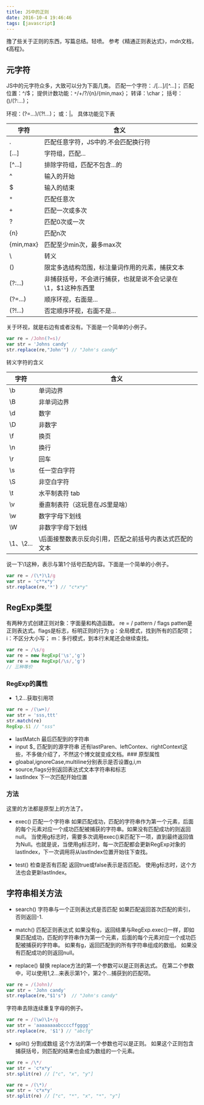 ```yaml
---
title: JS中的正则
date: 2016-10-4 19:46:46
tags: [javascript]
---
```

撸了些关于正则的东西，写篇总结。轻喷。
参考《精通正则表达式》，mdn文档，《高程》。

## 元字符
JS中的元字符众多，大致可以分为下面几类。
匹配一个字符：./[...]/[^...]；
匹配位置：^/$；
提供计数功能：`*`/+/?/{n}/{min,max}；
转译：\char；
括号：()/(?:...)；
<!--more-->
环视：(?=...)/(?!...)；
或：|。
具体功能见下表

字符      |	含义	  
----------|-----------
.         |匹配任意字符，JS中的.不会匹配换行符
[...]     |字符组，匹配...
[^...]    |排除字符组，匹配不包含...的
^         |输入的开始
$         |输入的结束
`*`        |匹配任意次
`+`         |匹配一次或多次
?	        |匹配0次或一次  
{n}       |匹配n次
{min,max} |匹配至少min次，最多max次
\         |转义
()        |限定多选结构范围，标注量词作用的元素，捕获文本
(?:...)   |非捕获括号，不会进行捕获，也就是说不会记录在\1，$1这种东西里
(?=...)   |顺序环视，右面是...
(?!...)   |否定顺序环视，右面不是...|

关于环视，就是右边有或者没有。下面是一个简单的小例子。
```js
var re = /John(?=s)/
var str = 'Johns candy'
str.replace(re,"John'") // "John's candy"
```
转义字符的含义

字符      |	含义	  
----------|-----------
\b        |单词边界
\B        |非单词边界
\d        |数字
\D        |非数字
\f        |换页
\n        |换行
\r        |回车
\s	      |任一空白字符
\S        |非空白字符
\t        |水平制表符 tab
\v        |垂直制表符（这玩意在JS里是啥）
\w        |数字字母下划线
\W        |非数字字母下划线
\1、\2... |\后面接整数表示反向引用，匹配之前括号内表达式匹配的文本|

说一下\1这种，表示与第1个括号匹配内容。下面是一个简单的小例子。
```js
var re = /(\*)\1/g
var str = 'c**x*y'
str.replace(re,'*') // "c*x*y"
```
## RegExp类型
有两种方式创建正则对象：字面量和构造函数。
re = / pattern / flags
patten是正则表达式。flags是标志，标明正则的行为
g：全局模式，找到所有的匹配项；
i：不区分大小写；
m：多行模式，到本行末尾还会继续查找。
```js
var re = /\s/g
var re = new RegExp('\s','g')
var re = new RegExp(/\s/,'g')
// 三种等价
```
### RegExp的属性
- $1,$2...获取引用项
```js
var re = /(\w+)/
var str = 'sss,ttt'
str.match(re)
RegExp.$1 // "sss"
```
- lastMatch 最后匹配到的字符串
- input $_ 匹配到的源字符串
还有lastParen、leftContex、rightContext这些，不多做介绍了，不然这个博文就变成文档。### 原型属性
- gloabal,ignoreCase,multiline分别表示是否设置g,i,m
- source,flags分别返回表达式文本字符串和标志
- lastIndex 下一次匹配开始位置

### 方法
这里的方法都是原型上的方法了。
- exec() 匹配一个字符串
如果匹配成功，匹配的字符串作为第一个元素，后面的每个元素对应一个成功匹配被捕获的字符串。如果没有匹配成功的则返回null。
当使用g标志时，需要多次调用exec()来匹配下一项，直到最终返回值为Null。也就是说，当使用g标志时，每一次匹配都会更新RegExp对象的lastIndex，下一次调用将从lastIndex位置开始往下查找。

- test() 检查是否有匹配
返回true或false表示是否匹配。
使用g标志时，这个方法也会更新lastIndex。

## 字符串相关方法
- search() 字符串与一个正则表达式是否匹配
如果匹配返回首次匹配的索引，否则返回-1.

- match() 匹配正则表达式
如果没有g，返回结果与RegExp.exec()一样，即如果匹配成功，匹配的字符串作为第一个元素，后面的每个元素对应一个成功匹配被捕获的字符串。
如果有g，返回匹配到的所有字符串组成的数组。
如果没有匹配成功的则返回null。

- replace() 替换
replace方法的第一个参数可以是正则表达式。
在第二个参数中，可以使用$1,$2...来表示第1个，第2个...捕获到的匹配项。
```js
var re = /(John)/
var str = 'John candy'
str.replace(re,"$1's")  // "John's candy"
```
字符串去除连续重复字母的例子。
```js
var re = /(\w)\1+/g
var str = 'aaaaaaaabccccffgggg'
str.replace(re, '$1') // "abcfg"
```

- split() 分割成数组
这个方法的第一个参数也可以是正则。
如果这个正则包含捕获括号，则匹配的结果也会成为数组的一个元素。
```js
var re = /\*/
var str = 'c*x*y'
str.split(re) // ["c", "x", "y"]

var re = /(\*)/
var str = 'c*x*y'
str.split(re) // ["c", "*", "x", "*", "y"]
```
